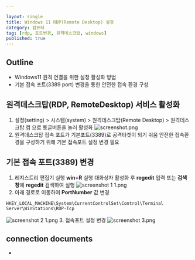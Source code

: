 ```yaml
---

layout: single
title: Windows 11 RDP(Remote Desktop) 설정
category: 컴퓨터
tag: [rdp, 포트변경, 원격데스크탑, windows]
published: true
---
```


## Outline
- Windows11 원격 연결을 위한 설정 활성화 방법
- 기본 접속 포트(3389 port) 변경을 통한 안전한 접속 환경 구성

## 원격데스크탑(RDP, RemoteDesktop) 서비스 활성화
1. 설정(setting) > 시스템(system) > 원격데스크탑(Remote Desktop) > 원격데스크탑 켬 으로 토글버튼을 눌러 활성화
![screenshot.png]({{site.url}}/_images/2023-05-14-C05/screenshot.png)
2. 원격데스크탑 접속 포트가 기본포트(3389)로 공격타겟이 되기 쉬움 안전한 접속환경을 구성하기 위해 기본 접속포트 설정 변경 필요

## 기본 접속 포트(3389) 변경
1. 레지스트리 편집기 실행
	**win+R** 실행 대화상자 활성화 후 **regedit** 입력 또는 **검색창**에 **regedit** 검색하여 실행
![screenshot 1 1.png]({{site.url}}/_images/2023-05-14-C05/screenshot%201.png)
2. 아래 경로로 이동하여 **PortNumber** 값 변경
```
HKEY_LOCAL_MACHINE\System\CurrentControlSet\Control\Terminal Server\WinStations\RDP-Tcp
```
![screenshot 2 1.png]({{site.url}}/_images/2023-05-14-C05/screenshot%202.png)
3. 접속포트 설정 변경
![screenshot 3.png]({{site.url}}/_images/2023-05-14-C05/screenshot%203.png)   

## connection documents
- 